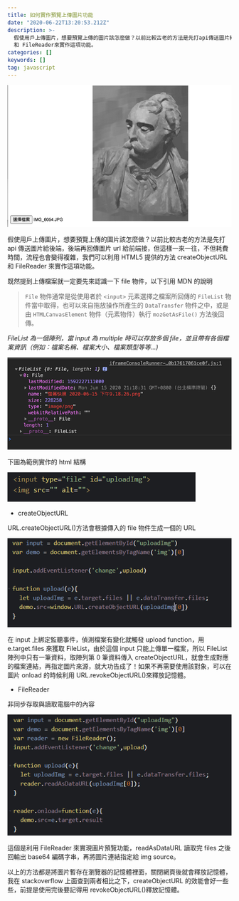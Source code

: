 ```yaml
---
title: 如何實作預覽上傳圖片功能
date: "2020-06-22T13:20:53.212Z"
description: >-
  假使用戶上傳圖片，想要預覽上傳的圖片該怎麼做？以前比較古老的方法是先打api傳送圖片給後端，後端再回傳圖片url給前端接，但這樣一來一往，不但耗費時間，流程也會變得複雜，我們可以利用HTML5提供的方法createObjectURL
  和 FileReader來實作這項功能。
categories: []
keywords: []
tag: javascript
---
```


![](/img/1__Xl06VDZhxUmUu1N0VeKEPQ.png)

假使用戶上傳圖片，想要預覽上傳的圖片該怎麼做？以前比較古老的方法是先打 api 傳送圖片給後端，後端再回傳圖片 url 給前端接，但這樣一來一往，不但耗費時間，流程也會變得複雜，我們可以利用 HTML5 提供的方法 createObjectURL 和 FileReader 來實作這項功能。

既然提到上傳檔案就一定要先來認識一下 file 物件，以下引用 MDN 的說明

> `File` 物件通常是從使用者於 `<input>` 元素選擇之檔案所回傳的 `FileList` 物件當中取得，也可以來自拖放操作所產生的 `DataTransfer` 物件之中，或是由 `HTMLCanvasElement` 物件（元素物件）執行 `mozGetAsFile()` 方法後回傳。

_FileList 為一個陣列，當 input 為 multiple 時可以存放多個 file，並且帶有各個檔案資訊（例如：檔案名稱、檔案大小、檔案類型等等…)_

![](/img/1__ZW80Xw0Q3PVJy336__HB3Fw.png)

下圖為範例實作的 html 結構

![](/img/1__1nFmOzdlkw0TzEx13oD6ew.png)

- createObjectURL

URL.createObjectURL()方法會根據傳入的 file 物件生成一個的 URL

![](/img/1__xiUzsQdUAxlZjkaTHE3Njw.png)

在 input 上綁定監聽事件，偵測檔案有變化就觸發 upload function，用 e.target.files 來獲取 FileList，由於這個 input 只能上傳單一檔案，所以 FileList 陣列中只有一筆資料，取陣列第 0 筆資料傳入 createObjectURL，就會生成對應的檔案連結，再指定圖片來源，就大功告成了！如果不再需要使用該對象，可以在圖片 onload 的時候利用 URL.revokeObjectURL()來釋放記憶體。

- FileReader

非同步存取與讀取電腦中的內容

![](/img/1__hRSgBwdVDKArhlxqqIwfAw.png)

這個是利用 FileReader 來實現圖片預覽功能，readAsDataURL 讀取完 files 之後回輸出 base64 編碼字串，再將圖片連結指定給 img source。

以上的方法都是將圖片暫存在瀏覽器的記憶體裡面，關閉網頁後就會釋放記憶體，我在 stackoverflow 上面查到兩者相比之下，createObjectURL 的效能會好一些些，前提是使用完後要記得用 revokeObjectURL()釋放記憶體。
